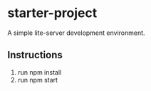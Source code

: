 # starter-project
A simple lite-server development environment.

## Instructions
1. run npm install 
1. run npm start